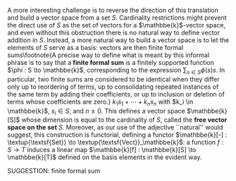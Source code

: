 A more interesting challenge is to reverse the direction of this translation and build a vector space from a set $S$. Cardinality restrictions might prevent the direct use of $S$ as the set of vectors for a $\mathbbe{k}$-vector space, and even without this obstruction there is no natural way to define vector addition in $S$.
Instead, a more natural way to build a vector space  is to let the elements of $S$ serve as a basis: vectors are then finite formal sums\footnote{A precise way to define what is meant by this informal phrase is to say that a **finite formal sum** is a finitely supported function $\phi : S \to \mathbbe{k}$, corresponding to the expression $\sum_{s \in S} \phi(s) s$. In particular, two finite sums are considered to be identical when they differ only up to reordering of terms, up to consolidating repeated instances of the same term by adding their coefficients, or up to inclusion or deletion of terms whose coefficients are zero.}  $k_1s_1 + \cdots + k_n s_n$ with $k_i \in \mathbbe{k}$,  $s_i \in S$, and $n \geq 0$. This defines a vector space $\mathbbe{k}[S]$ whose dimension is equal to the cardinality of $S$, called the **free vector space on the set** $S$. Moreover, as our use of the adjective ``natural'' would suggest,  this construction is functorial, defining a functor $\mathbbe{k}[-] : \textup{\textsf{Set}} \to \textup{\textsf{Vect}}_\mathbbe{k}$: a function $f : S \to T$ induces a linear map $\mathbbe{k}[f] : \mathbbe{k}[S] \to \mathbbe{k}[T]$ defined on the basis elements in the evident way.

SUGGESTION: finite formal sum